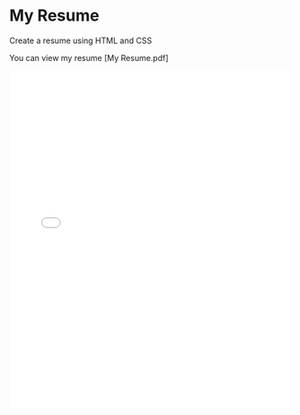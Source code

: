 # My Resume
Create a resume using HTML and CSS

You can view my resume [My Resume.pdf]

<embed src="./My Resume.pdf" type="application/pdf" width="100%" height="600px" />
